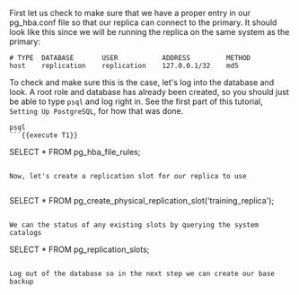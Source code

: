 First let us check to make sure that we have a proper entry in our pg_hba.conf file so that our replica can connect to the primary. It should look like this since we will be running the replica on the same system as the primary:
```
# TYPE  DATABASE       USER           ADDRESS         METHOD
host    replication    replication    127.0.0.1/32    md5
```
To check and make sure this is the case, let's log into the database and look. A root role and database has already been created, so you should just be able to type `psql` and log right in. See the first part of this tutorial, `Setting Up PostgreSQL`, for how that was done.

```
psql
```{{execute T1}}

```
SELECT * FROM pg_hba_file_rules;
```{{execute T1}}

Now, let's create a replication slot for our replica to use


```
SELECT * FROM pg_create_physical_replication_slot('training_replica');
```{{execute T1}}

We can the status of any existing slots by querying the system catalogs
```
SELECT * FROM pg_replication_slots;
```{{execute T1}}

Log out of the database so in the next step we can create our base backup






